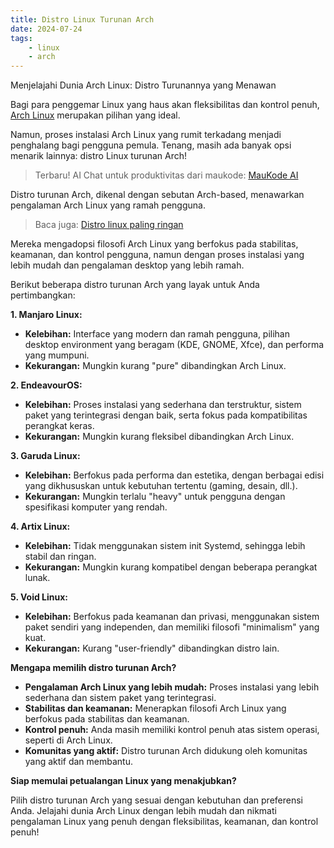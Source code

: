 ```yaml
---
title: Distro Linux Turunan Arch
date: 2024-07-24
tags:
    - linux
    - arch
---
```


Menjelajahi Dunia Arch Linux: Distro Turunannya yang Menawan

Bagi para penggemar Linux yang haus akan fleksibilitas dan kontrol penuh, [Arch Linux](https://archlinux.org/) merupakan pilihan yang ideal. 
<!-- excerpt -->
Namun, proses instalasi Arch Linux yang rumit terkadang menjadi penghalang bagi pengguna pemula. Tenang, masih ada banyak opsi menarik lainnya: distro Linux turunan Arch!

> Terbaru! AI Chat untuk produktivitas dari maukode: [MauKode AI](https://ai.maukode.com)

Distro turunan Arch, dikenal dengan sebutan Arch-based, menawarkan pengalaman Arch Linux yang ramah pengguna. 

> Baca juga: [Distro linux paling ringan](https://maukode.com/blog/linux-paling-ringan)

Mereka mengadopsi filosofi Arch Linux yang berfokus pada stabilitas, keamanan, dan kontrol pengguna, namun dengan proses instalasi yang lebih mudah dan pengalaman desktop yang lebih ramah. 

Berikut beberapa distro turunan Arch yang layak untuk Anda pertimbangkan:

**1. Manjaro Linux:**

* **Kelebihan:**  Interface yang modern dan ramah pengguna, pilihan desktop environment yang beragam (KDE, GNOME, Xfce), dan  performa yang mumpuni.
* **Kekurangan:**  Mungkin kurang "pure" dibandingkan Arch Linux.

**2. EndeavourOS:**

* **Kelebihan:**  Proses instalasi yang sederhana dan terstruktur, sistem paket yang terintegrasi dengan baik, serta fokus pada kompatibilitas perangkat keras.
* **Kekurangan:**  Mungkin kurang fleksibel dibandingkan Arch Linux.

**3. Garuda Linux:**

* **Kelebihan:**  Berfokus pada performa dan estetika, dengan berbagai edisi yang dikhususkan untuk kebutuhan tertentu (gaming, desain, dll.).
* **Kekurangan:**  Mungkin terlalu "heavy" untuk pengguna dengan spesifikasi komputer yang rendah.

**4. Artix Linux:**

* **Kelebihan:**  Tidak menggunakan sistem init Systemd, sehingga lebih stabil dan ringan.
* **Kekurangan:**  Mungkin kurang kompatibel dengan beberapa perangkat lunak.

**5. Void Linux:**

* **Kelebihan:**  Berfokus pada keamanan dan privasi, menggunakan sistem paket sendiri yang independen, dan memiliki filosofi "minimalism" yang kuat.
* **Kekurangan:**  Kurang "user-friendly" dibandingkan distro lain.

**Mengapa memilih distro turunan Arch?**

* **Pengalaman Arch Linux yang lebih mudah:**  Proses instalasi yang lebih sederhana dan sistem paket yang terintegrasi.
* **Stabilitas dan keamanan:**  Menerapkan filosofi Arch Linux yang berfokus pada stabilitas dan keamanan.
* **Kontrol penuh:**  Anda masih memiliki kontrol penuh atas sistem operasi, seperti di Arch Linux.
* **Komunitas yang aktif:**  Distro turunan Arch didukung oleh komunitas yang aktif dan membantu.

**Siap memulai petualangan Linux yang menakjubkan?**

Pilih distro turunan Arch yang sesuai dengan kebutuhan dan preferensi Anda. Jelajahi dunia Arch Linux dengan lebih mudah dan nikmati pengalaman Linux yang penuh dengan fleksibilitas, keamanan, dan kontrol penuh!
